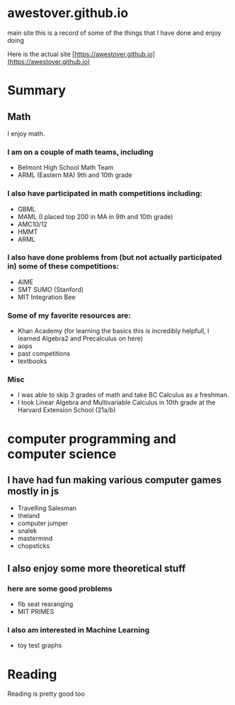 # awestover.github.io
main site
this is a record of some of the things that I have done and enjoy doing

Here is the actual site
[https://awestover.github.io](https://awestover.github.io)

# Summary

## Math
I enjoy math. 
### I am on a couple of math teams, including
*  Belmont High School Math Team
*  ARML (Eastern MA) 9th and 10th grade
### I also have participated in math competitions including:
* GBML
* MAML (I placed top 200 in MA in 9th and 10th grade)
* AMC10/12
* HMMT
* ARML
### I also have done problems from (but not actually participated in) some of these competitions:
* AIME
* SMT SUMO (Stanford)
* MIT Integration Bee
### Some of my favorite resources are:
* Khan Academy (for learning the basics this is incredibly helpfull, I learned Algebra2 and Precalculus on here)
* aops
* past competitions
* textbooks
### Misc
* I was able to skip 3 grades of math and take BC Calculus as a freshman. 
* I took Linear Algebra and Multivariable Calculus in 10th grade at the Harvard Extension School (21a/b)

# computer programming and computer science

## I have had fun making various computer games mostly in js
* Travelling Salesman
* theland
* computer jumper
* snalek
* mastermind
* chopsticks

## I also enjoy some more theoretical stuff

### here are some good problems
* fib seat rearanging
* MIT PRIMES

### I also am interested in Machine Learning
* toy test graphs


# Reading 
Reading is pretty good too
